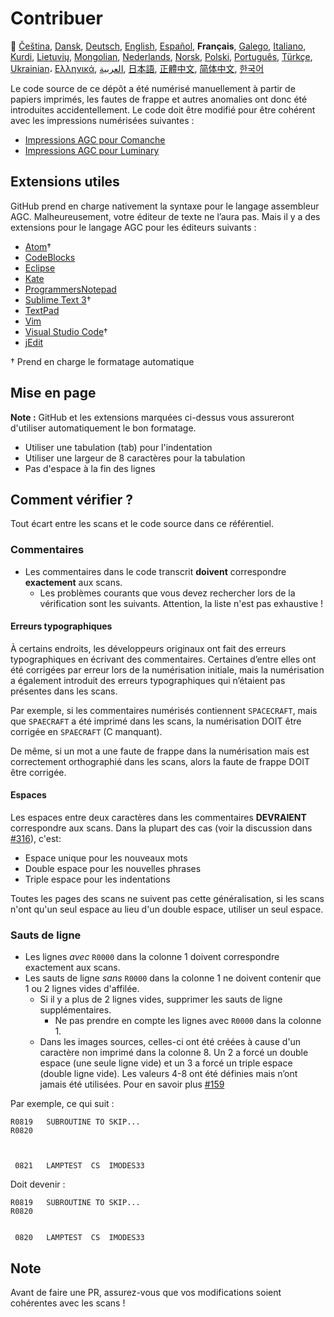 # Contribuer

🎌
[Čeština][CZ],
[Dansk][DA],
[Deutsch][DE],
[English][EN],
[Español][ES],
**Français**,
[Galego][GL],
[Italiano][IT],
[Kurdi][KU],
[Lietuvių][LT],
[Mongolian][MN],
[Nederlands][NL],
[Norsk][NO],
[Polski][PL],
[Português][PT_BR],
[Türkçe][TR],
[Ukrainian][UA]،
[Ελληνικά][GR],
[العربية][AR],
[日本語][JA],
[正體中文][ZH_TW],
[简体中文][ZH_CN],
[한국어][KO_KR]

[AR]:CONTRIBUTING.ar.md
[CZ]:CONTRIBUTING.cz.md
[DA]:CONTRIBUTING.da.md
[DE]:CONTRIBUTING.de.md
[EN]:CONTRIBUTING.md
[ES]:CONTRIBUTING.es.md
[FR]:CONTRIBUTING.fr.md
[GL]:CONTRIBUTING.gl.md
[GR]:CONTRIBUTING.gr.md
[IT]:CONTRIBUTING.it.md
[JA]:CONTRIBUTING.ja.md
[KO_KR]:CONTRIBUTING.ko_kr.md
[KU]:CONTRIBUTING.ku.md
[LT]:CONTRIBUTING.lt.md
[MN]:CONTRIBUTING.mn.md
[NL]:CONTRIBUTING.nl.md
[NO]:CONTRIBUTING.no.md
[PL]:CONTRIBUTING.pl.md
[PT_BR]:CONTRIBUTING.pt_br.md
[TR]:CONTRIBUTING.tr.md
[UA]:CONTRIBUTING.ua.md
[ZH_CN]:CONTRIBUTING.zh_cn.md
[ZH_TW]:CONTRIBUTING.zh_tw.md

Le code source de ce dépôt a été numérisé manuellement à partir de papiers imprimés, les fautes de frappe et autres anomalies ont donc été introduites accidentellement. Le code doit être modifié pour être cohérent avec les impressions numérisées suivantes :

- [Impressions AGC pour Comanche][8]
- [Impressions AGC pour Luminary][9]

## Extensions utiles

GitHub prend en charge nativement la syntaxe pour le langage assembleur AGC. Malheureusement, votre éditeur de texte ne l’aura pas. Mais il y a des extensions pour le langage AGC pour les éditeurs suivants :

- [Atom][Atom]†
- [CodeBlocks][CodeBlocks]
- [Eclipse][Eclipse]
- [Kate][Kate]
- [ProgrammersNotepad][ProgrammersNotepad]
- [Sublime Text 3][Sublime Text]†
- [TextPad][TextPad]
- [Vim][Vim]
- [Visual Studio Code][VisualStudioCode]†
- [jEdit][jEdit]

† Prend en charge le formatage automatique

[Atom]:https://github.com/Alhadis/language-agc
[CodeBlocks]:https://github.com/virtualagc/virtualagc/tree/master/Contributed/SyntaxHighlight/CodeBlocks
[Eclipse]:https://github.com/virtualagc/virtualagc/tree/master/Contributed/SyntaxHighlight/Eclipse
[Kate]:https://github.com/virtualagc/virtualagc/tree/master/Contributed/SyntaxHighlight/Kate
[ProgrammersNotepad]:https://github.com/virtualagc/virtualagc/tree/master/Contributed/SyntaxHighlight/ProgrammersNotepad
[Sublime Text]:https://github.com/jimlawton/AGC-Assembly
[TextPad]:https://github.com/virtualagc/virtualagc/tree/master/Contributed/SyntaxHighlight/TextPad
[Vim]:https://github.com/wsdjeg/vim-assembly
[VisualStudioCode]:https://github.com/wopian/agc-assembly
[jEdit]:https://github.com/virtualagc/virtualagc/tree/master/Contributed/SyntaxHighlight/jEdit

## Mise en page

**Note :** GitHub et les extensions marquées ci-dessus vous assureront d'utiliser automatiquement le bon formatage.

- Utiliser une tabulation (tab) pour l'indentation
- Utiliser une largeur de 8 caractères pour la tabulation
- Pas d'espace à la fin des lignes

## Comment vérifier ?

Tout écart entre les scans et le code source dans ce référentiel.

### Commentaires

- Les commentaires dans le code transcrit **doivent** correspondre **exactement** aux scans.
  - Les problèmes courants que vous devez rechercher lors de la vérification sont les suivants. Attention, la liste n'est pas exhaustive !

#### Erreurs typographiques

À certains endroits, les développeurs originaux ont fait des erreurs typographiques en écrivant des commentaires. Certaines d’entre elles ont été corrigées par erreur lors de la numérisation initiale, mais la numérisation a également introduit des erreurs typographiques qui n’étaient pas présentes dans les scans.

Par exemple, si les commentaires numérisés contiennent `SPACECRAFT`, mais que `SPAECRAFT` a été imprimé dans les scans, la numérisation DOIT être corrigée en `SPAECRAFT` (C manquant).

De même, si un mot a une faute de frappe dans la numérisation mais est correctement orthographié dans les scans, alors la faute de frappe DOIT être corrigée.

#### Espaces

Les espaces entre deux caractères dans les commentaires **DEVRAIENT** correspondre aux scans. Dans la plupart des cas (voir la discussion dans [#316][10]), c'est:

- Espace unique pour les nouveaux mots
- Double espace pour les nouvelles phrases
- Triple espace pour les indentations

Toutes les pages des scans ne suivent pas cette généralisation, si les scans n'ont qu'un seul espace au lieu d'un double espace, utiliser un seul espace.

### Sauts de ligne

- Les lignes *avec* `R0000` dans la colonne 1 doivent correspondre exactement aux scans.
- Les sauts de ligne *sans* `R0000` dans la colonne 1 ne doivent contenir que 1 ou 2 lignes vides d'affilée.
  - Si il y a plus de 2 lignes vides, supprimer les sauts de ligne supplémentaires.
    - Ne pas prendre en compte les lignes avec `R0000` dans la colonne 1.
  - Dans les images sources, celles-ci ont été créées à cause d'un caractère non imprimé dans la colonne 8. Un 2 a forcé un double espace (une seule ligne vide) et un 3 a forcé un triple espace (double ligne vide). Les valeurs 4-8 ont été définies mais n’ont jamais été utilisées. Pour en savoir plus [#159][7]

Par exemple, ce qui suit :

```plain
R0819   SUBROUTINE TO SKIP...
R0820



 0821   LAMPTEST  CS  IMODES33
```

Doit devenir :

```plain
R0819   SUBROUTINE TO SKIP...
R0820


 0820   LAMPTEST  CS  IMODES33
```

## Note

Avant de faire une PR, assurez-vous que vos modifications soient cohérentes avec les scans !

[0]:https://github.com/chrislgarry/Apollo-11/pull/new/master
[1]:http://www.ibiblio.org/apollo/ScansForConversion/Luminary099/
[2]:http://www.ibiblio.org/apollo/ScansForConversion/Comanche055/
[6]:https://github.com/wopian/agc-assembly#user-settings
[7]:https://github.com/chrislgarry/Apollo-11/issues/159
[8]:http://www.ibiblio.org/apollo/ScansForConversion/Comanche055/
[9]:http://www.ibiblio.org/apollo/ScansForConversion/Luminary099/
[10]:https://github.com/chrislgarry/Apollo-11/pull/316#pullrequestreview-102892741
